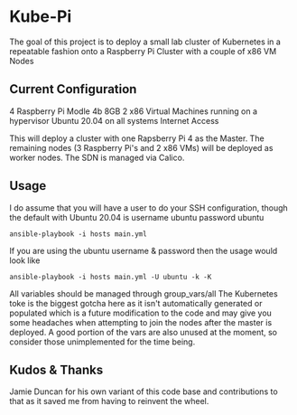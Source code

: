 Kube-Pi
=========

The goal of this project is to deploy a small lab cluster of Kubernetes in a repeatable fashion onto a Raspberry Pi Cluster with a couple of x86 VM Nodes  

Current Configuration
------------

 4 Raspberry Pi Modle 4b 8GB
 2 x86 Virtual Machines running on a hypervisor
 Ubuntu 20.04 on all systems
 Internet Access


This will deploy a cluster with one Rapsberry Pi 4 as the Master.  The remaining nodes (3 Raspberry Pi's and 2 x86 VMs) will be deployed as worker nodes.  The SDN is managed via Calico.

Usage
--------------

I do assume that you will have a user to do your SSH configuration, though the default with Ubuntu 20.04 is username ubuntu password ubuntu

    ansible-playbook -i hosts main.yml
    
If you are using the ubuntu username & password then the usage would look like

    ansible-playbook -i hosts main.yml -U ubuntu -k -K

All variables should be managed through group_vars/all 
The Kubernetes toke is the biggest gotcha here as it isn't automatically generated or populated which is a future modification to the code and may give you some headaches when attempting to join the nodes after the master is deployed.  A good portion of the vars are also unused at the moment, so consider those unimplemented for the time being.

Kudos & Thanks
------------------

Jamie Duncan for his own variant of this code base and contributions to that as it saved me from having to reinvent the wheel.
